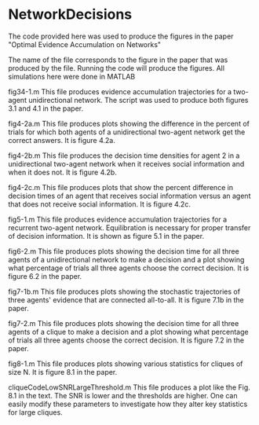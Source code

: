 # NetworkDecisions
The code provided here was used to produce the figures in the paper "Optimal Evidence Accumulation on Networks"

The name of the file corresponds to the figure in the paper that was produced by the file.  Running the code will produce the figures.  All simulations here were done in MATLAB

fig34-1.m
This file produces evidence accumulation trajectories for a two-agent unidirectional network.  The script was used to produce both figures 3.1 and 4.1 in the paper.

fig4-2a.m
This file produces plots showing the difference in the percent of trials for which both agents of a unidirectional two-agent network get the correct answers.  It is figure 4.2a.

fig4-2b.m
This file produces the decision time densities for agent 2 in a unidirectional two-agent network when it receives social information and when it does not.  It is figure 4.2b.

fig4-2c.m
This file produces plots that show the percent difference in decision times of an agent that receives social information versus an agent that does not receive social information.  It is figure 4.2c. 

fig5-1.m
This file produces evidence accumulation trajectories for a recurrent two-agent network.  Equilibration is necessary for proper transfer of decision information.  It is shown as figure 5.1 in the paper.

fig6-2.m
This file produces plots showing the decision time for all three agents of a unidirectional network to make a decision and a plot showing what percentage of trials all three agents choose the correct decision.  It is figure 6.2 in the paper.

fig7-1b.m
This file produces plots showing the stochastic trajectories of three agents' evidence that are connected all-to-all.  It is figure 7.1b in the paper.

fig7-2.m
This file produces plots showing the decision time for all three agents of a clique to make a decision and a plot showing what percentage of trials all three agents choose the correct decision.  It is figure 7.2 in the paper.

fig8-1.m
This file produces plots showing various statistics for cliques of size N.  It is figure 8.1 in the paper.

cliqueCodeLowSNRLargeThreshold.m
This file produces a plot like the Fig. 8.1 in the text.  The SNR is lower and the thresholds are higher.  One can easily modify these parameters to investigate how they alter key statistics for large cliques.
